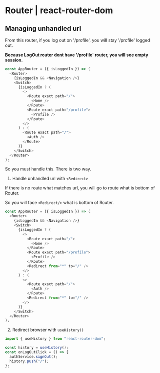 # Router | react-router-dom

## Managing unhandled url

From this router, if you log out on '/profile', you will stay '/profile' logged out.

**Because LogOut router dont have '/profile' router, you will see empty session.**

```js
const AppRouter = ({ isLoggedIn }) => (
  <Router>
    {isLoggedIn && <Navigation />}
    <Switch>
      {isLoggedIn ? (
        <>
          <Route exact path="/">
            <Home />
          </Route>
          <Route exact path="/profile">
            <Profile />
          </Route>
        </>
      ) : (
        <Route exact path="/">
          <Auth />
        </Route>
      )}
    </Switch>
  </Router>
);
```

So you must handle this. There is two way.

1. Handle unhandled url with `<Redirect>`

If there is no route what matches url, you will go to route what is bottom of Router.

So you will face `<Redirect/>` what is bottom of Router.

```js
const AppRouter = ({ isLoggedIn }) => (
  <Router>
    {isLoggedIn && <Navigation />}
    <Switch>
      {isLoggedIn ? (
        <>
          <Route exact path="/">
            <Home />
          </Route>
          <Route exact path="/profile">
            <Profile />
          </Route>
          <Redirect from="*" to="/" />
        </>
      ) : (
        <>
          <Route exact path="/">
            <Auth />
          </Route>
          <Redirect from="*" to="/" />
        </>
      )}
    </Switch>
  </Router>
);
```

2. Redirect browser with `useHistory()`

```js
import { useHistory } from "react-router-dom";

const history = useHistory();
const onLogOutClick = () => {
  authService.signOut();
  history.push("/");
};
```
